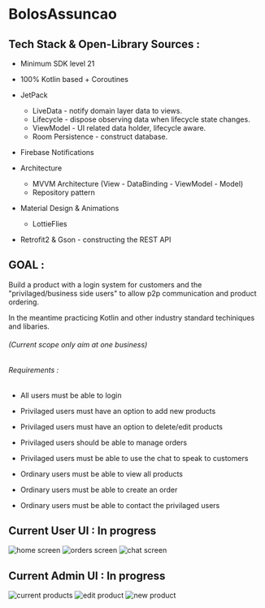 # BolosAssuncao

## Tech Stack & Open-Library Sources : 
+ Minimum SDK level 21
+ 100% Kotlin based + Coroutines
+ JetPack
   + LiveData - notify domain layer data to views.
   + Lifecycle - dispose observing data when lifecycle state changes.
   + ViewModel - UI related data holder, lifecycle aware.
   + Room Persistence - construct database.
+ Firebase Notifications
+ Architecture
   + MVVM Architecture (View - DataBinding - ViewModel - Model)
   + Repository pattern

+ Material Design & Animations
   + LottieFlies
  
+ Retrofit2 & Gson - constructing the REST API


## GOAL : 

Build a product with a login system for customers and the "privilaged/business side users" to allow p2p communication and product ordering.

In the meantime practicing Kotlin and other industry standard techiniques and libaries.

###### (Current scope only aim at one business)
###### Requirements :

- All users must be able to login
- Privilaged users must have an option to add new products
- Privilaged users must have an option to delete/edit products
- Privilaged users should be able to manage orders
- Privilaged users must be able to use the chat to speak to customers

- Ordinary users must be able to view all products
- Ordinary users must be able to create an order
- Ordinary users must be able to contact the privilaged users



## Current User UI : In progress

![home screen](images/neutral_home.png) 
![orders screen](images/neutral_orders.png)
![chat screen](images/neutral_chat.png)

## Current Admin UI : In progress

![current products](images/admin_products.png) 
![edit product](images/admin_edit.png)
![new product](images/admin_new.png)
